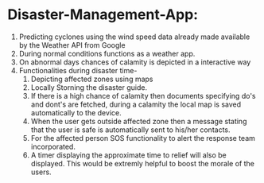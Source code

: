 # Disaster-Management-App:
1. Predicting cyclones using the wind speed data already made available by the Weather API from Google
2. During normal conditions functions as a weather app. 
3. On abnormal days chances of calamity is depicted in a interactive way
4. Functionalities during disaster time-
     1. Depicting affected zones using maps
     2. Locally Storning the disaster guide. 
     3. If there is a  high chance of calamity then documents specifying do's and dont's are fetched, during a calamity  the local map is saved automatically to the device. 
     4. When the user gets outside affected zone then a message stating that the user is safe is automatically sent to his/her contacts.
     5. For the affected person SOS functionality to alert the response team incorporated.
     6. A timer displaying the approximate time to relief will also be displayed. This would be extremly helpful to boost the morale of the users.
